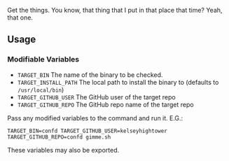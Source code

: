 Get the things. You know, that thing that I put in that place that time? Yeah, that one.

## Usage

### Modifiable Variables
- `TARGET_BIN` The name of the binary to be checked.
- `TARGET_INSTALL_PATH` The local path to install the binary to (defaults to `/usr/local/bin`)
- `TARGET_GITHUB_USER` The GitHub user of the target repo
- `TARGET_GITHUB_REPO` The GitHub repo name of the target repo

Pass any modified variables to the command and run it.
E.G.:

```shell
TARGET_BIN=confd TARGET_GITHUB_USER=kelseyhightower TARGET_GITHUB_REPO=confd gimme.sh
```

These variables may also be exported.
